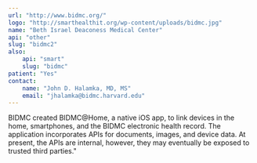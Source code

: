 ```yaml
---
url: "http://www.bidmc.org/"
logo: "http://smarthealthit.org/wp-content/uploads/bidmc.jpg" 
name: "Beth Israel Deaconess Medical Center"
api: "other"
slug: "bidmc2"
also: 
	api: "smart"
	slug: "bidmc"
patient: "Yes"
contact: 
	name: "John D. Halamka, MD, MS"
	email: "jhalamka@bidmc.harvard.edu"
---
```

BIDMC created BIDMC@Home, a native iOS app, to link devices in the home, smartphones, and the BIDMC electronic health record. The application incorporates APIs for documents, images, and device data. At present, the APIs are internal, however, they may eventually be exposed to trusted third parties."
